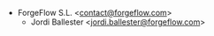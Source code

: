 - ForgeFlow S.L. \<<contact@forgeflow.com>\>
  - Jordi Ballester \<<jordi.ballester@forgeflow.com>\>
